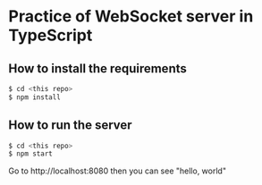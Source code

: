 # Practice of WebSocket server in TypeScript

## How to install the requirements

```bash
$ cd <this repo>
$ npm install
```

## How to run the server

```bash
$ cd <this repo>
$ npm start
```

Go to http://localhost:8080 then you can see "hello, world" 